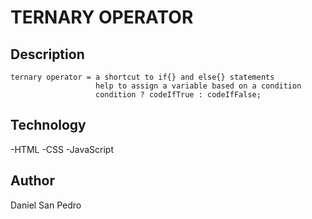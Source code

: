 # TERNARY OPERATOR

## Description

    ternary operator = a shortcut to if{} and else{} statements
                       help to assign a variable based on a condition
                       condition ? codeIfTrue : codeIfFalse;

## Technology

-HTML
-CSS
-JavaScript

## Author

Daniel San Pedro
